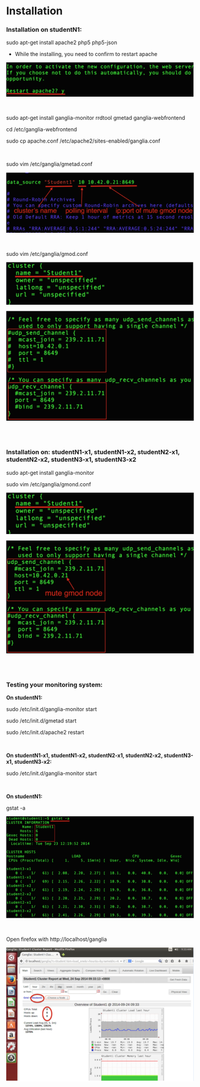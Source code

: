 # Installation

### **Installation on studentN1:**

sudo apt-get install apache2 php5 php5-json

* While the installing, you need to confirm to restart apache

![](https://raw.githubusercontent.com/congqiyuan/tutorial/master/ganglia_cluster/7.png)

<br/>

sudo apt-get install ganglia-monitor rrdtool gmetad ganglia-webfrontend

cd /etc/ganglia-webfrontend

sudo cp apache.conf /etc/apache2/sites-enabled/ganglia.conf

<br/>

sudo vim /etc/ganglia/gmetad.conf

![](https://raw.githubusercontent.com/congqiyuan/tutorial/master/ganglia_cluster/8.png)

<br/>

sudo vim /etc/ganglia/gmod.conf

![](https://raw.githubusercontent.com/congqiyuan/tutorial/master/ganglia_cluster/9.png)

![](https://raw.githubusercontent.com/congqiyuan/tutorial/master/ganglia_cluster/10.png)

<br/>
<br/>

### **Installation on: studentN1-x1, studentN1-x2, studentN2-x1, studentN2-x2, studentN3-x1, studentN3-x2**

sudo apt-get install ganglia-monitor

sudo vim /etc/ganglia/gmond.conf

![](https://raw.githubusercontent.com/congqiyuan/tutorial/master/ganglia_cluster/11.png)

![](https://raw.githubusercontent.com/congqiyuan/tutorial/master/ganglia_cluster/12.png)

<br/>
<br/>


### **Testing your monitoring system:**

**On studentN1:**

sudo /etc/init.d/ganglia-monitor start

sudo /etc/init.d/gmetad start

sudo /etc/init.d/apache2 restart

<br/>

**On studentN1-x1, studentN1-x2, studentN2-x1,
studentN2-x2, studentN3-x1, studentN3-x2:**

sudo /etc/init.d/ganglia-monitor start

<br/>

**On studentN1:**

gstat -a

![](https://raw.githubusercontent.com/congqiyuan/tutorial/master/ganglia_cluster/13.png)

<br/>

Open firefox with http://localhost/ganglia

![](https://raw.githubusercontent.com/congqiyuan/tutorial/master/ganglia_cluster/14.png)

<br/>



